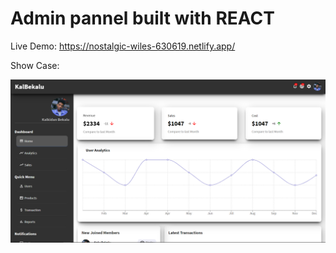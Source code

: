 # Admin pannel built with REACT

Live Demo: https://nostalgic-wiles-630619.netlify.app/



Show Case:


![](./src/AdminShowCase.PNG)
